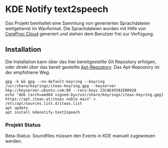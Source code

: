 # KDE Notify text2speech

Das Projekt beinhaltet eine Sammlung von generierten Sprachdateien weitgehenst im Wavformat. Die Sprachdateien wurden mit Hilfe von [CereProc Cloud](https://www.cereproc.com) generiert und stehen dem Benutzer frei zur Verfügung. 

## Installation
Die Installation kann über das hier bereitgestellte Git Repostory erfolgen, oder direkt über das bereit gestellte [Apt-Repostory](https://apt.iteas.at). Das Apt-Repostory ist der empfohlene Weg.

```
gpg -k && gpg --no-default-keyring --keyring /usr/share/keyrings/iteas-keyring.gpg --keyserver hkp://keyserver.ubuntu.com:80 --recv-keys 23CAE45582EB0928
echo "deb [arch=amd64 signed-by=/usr/share/keyrings/iteas-keyring.gpg] https://apt.iteas.at/iteas noble main" > /etc/apt/sources.list.d/iteas.list
apt update
apt install kdenotify-text2speech
```

### Projekt Status
Beta-Status: Soundfiles müssen den Events in KDE manuell zugewiesen werden.
